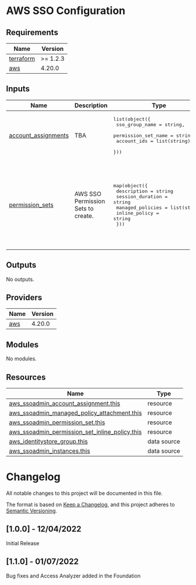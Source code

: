 
# AWS SSO Configuration
## Requirements

| Name | Version |
|------|---------|
| <a name="requirement_terraform"></a> [terraform](#requirement\_terraform) | >= 1.2.3 |
| <a name="requirement_aws"></a> [aws](#requirement\_aws) | 4.20.0 |
## Inputs

| Name | Description | Type | Default | Required |
|------|-------------|------|---------|:--------:|
| <a name="input_account_assignments"></a> [account\_assignments](#input\_account\_assignments) | TBA | <pre>list(object({<br>    sso_group_name      = string,<br>    permission_set_name = string,<br>    account_ids         = list(string)<br>  }))</pre> | `[]` | no |
| <a name="input_permission_sets"></a> [permission\_sets](#input\_permission\_sets) | AWS SSO Permission Sets to create. | <pre>map(object({<br>    description      = string<br>    session_duration = string<br>    managed_policies = list(string)<br>    inline_policy    = string<br>  }))</pre> | <pre>{<br>  "AdministratorAccess": {<br>    "description": "Provides full access to AWS services and resources.",<br>    "inline_policy": "",<br>    "managed_policies": [<br>      "arn:aws:iam::aws:policy/AdministratorAccess"<br>    ],<br>    "session_duration": "PT12H"<br>  }<br>}</pre> | no |
## Outputs

No outputs.
## Providers

| Name | Version |
|------|---------|
| <a name="provider_aws"></a> [aws](#provider\_aws) | 4.20.0 |
## Modules

No modules.
## Resources

| Name | Type |
|------|------|
| [aws_ssoadmin_account_assignment.this](https://registry.terraform.io/providers/hashicorp/aws/4.20.0/docs/resources/ssoadmin_account_assignment) | resource |
| [aws_ssoadmin_managed_policy_attachment.this](https://registry.terraform.io/providers/hashicorp/aws/4.20.0/docs/resources/ssoadmin_managed_policy_attachment) | resource |
| [aws_ssoadmin_permission_set.this](https://registry.terraform.io/providers/hashicorp/aws/4.20.0/docs/resources/ssoadmin_permission_set) | resource |
| [aws_ssoadmin_permission_set_inline_policy.this](https://registry.terraform.io/providers/hashicorp/aws/4.20.0/docs/resources/ssoadmin_permission_set_inline_policy) | resource |
| [aws_identitystore_group.this](https://registry.terraform.io/providers/hashicorp/aws/4.20.0/docs/data-sources/identitystore_group) | data source |
| [aws_ssoadmin_instances.this](https://registry.terraform.io/providers/hashicorp/aws/4.20.0/docs/data-sources/ssoadmin_instances) | data source |
# Changelog
All notable changes to this project will be documented in this file.

The format is based on [Keep a Changelog](https://keepachangelog.com/en/1.0.0/),
and this project adheres to [Semantic Versioning](https://semver.org/spec/v2.0.0.html).

## [1.0.0] - 12/04/2022
Initial Release

## [1.1.0] - 01/07/2022
Bug fixes and Access Analyzer added in the Foundation

